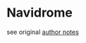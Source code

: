 # Navidrome

see original [author notes](https://shownotes.opensourceisawesome.com/navidrome-music-streaming/)